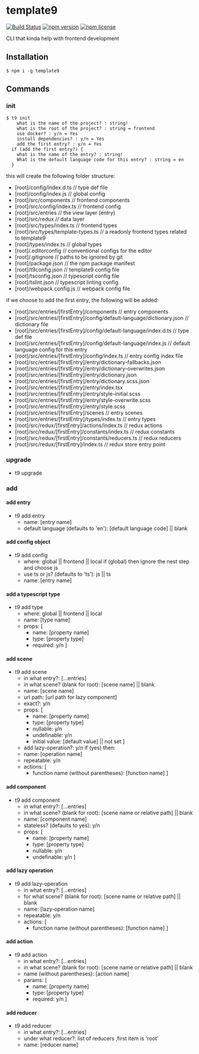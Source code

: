 # template9

[![Build Status](https://travis-ci.org/ZibanPirate/template9.svg?branch=master)](https://travis-ci.org/ZibanPirate/template9)
[![npm version](https://img.shields.io/npm/v/template9)](https://www.npmjs.com/package/template9)
[![npm license](https://img.shields.io/npm/l/template9)](https://www.npmjs.com/package/template9)

CLI that kinda help with frontend development

## Installation
```shell
$ npm i -g template9
```

## Commands

### init
```shell
$ t9 init
    what is the name of the project? : string!
    what is the root of the project? : string = frontend
    use docker? : y/n = Yes
    install dependencies? : y/n = Yes
    add the first entry? : y/n = Yes
  if (add the first entry?) {
    what is the name of the entry? : string!
    What is the default language code for this entry? : string = en
  }
```

this will create the following folder structure:

- [root]/config/index.d.ts    // type def file
- [root]/config/index.js    // global config
- [root]/src/components    // frontend components
- [root]/src/config/index.ts    // frontend config
- [root]/src/entries    // the view layer (entry)
- [root]/src/redux    // data layer
- [root]/src/types/index.ts    // frontend types
- [root]/src/types/template-types.ts    // a readonly frontend types related to template9
- [root]/types/index.ts    // global types
- [root]/.editorconfig    // conventional configs for the editor
- [root]/.gitignore    // paths to be ignored by git
- [root]/package.json    // the npm package manifest
- [root]/t9config.json    // template9 config file
- [root]/tsconfig.json    // typescript config file
- [root]/tslint.json    // typescript linting config
- [root]/webpack.config.js    // webpack config file

if we choose to add the first entry, the following will be added:

- [root]/src/entries/[firstEntry]/components    // entry components
- [root]/src/entries/[firstEntry]/config/default-language/dictionary.json    // dictionary file
- [root]/src/entries/[firstEntry]/config/default-language/index.d.ts    // type def file
- [root]/src/entries/[firstEntry]/config/default-language/index.js    // default language config for this entry
- [root]/src/entries/[firstEntry]/config/index.ts    // entry config index file
- [root]/src/entries/[firstEntry]/entry/dictionary-fallbacks.json
- [root]/src/entries/[firstEntry]/entry/dictionary-overwrites.json
- [root]/src/entries/[firstEntry]/entry/dictionary.json
- [root]/src/entries/[firstEntry]/entry/dictionary.scss.json
- [root]/src/entries/[firstEntry]/entry/index.tsx
- [root]/src/entries/[firstEntry]/entry/style-initial.scss
- [root]/src/entries/[firstEntry]/entry/style-overwrite.scss
- [root]/src/entries/[firstEntry]/entry/style.scss
- [root]/src/entries/[firstEntry]/scenes    // entry scenes
- [root]/src/entries/[firstEntry]/types/index.ts    // entry types
- [root]/src/redux/[firstEntry]/actions/index.ts    // redux actions
- [root]/src/redux/[firstEntry]/constants/index.ts    // redux constants
- [root]/src/redux/[firstEntry]/constants/reducers.ts    // redux reducers
- [root]/src/redux/[firstEntry]/index.ts    // redux store entry point

### upgrade

- t9 upgrade

### add

#### add entry

- t9 add entry
    - name: [entry name]
    - default language (defaults to 'en'): [default language code] || blank

#### add config object

- t9 add config
    - where: global || frontend || local
    if (global) then ignore the nest step and choose js
    - use ts or js? (defaults to 'ts'): js || ts
    - name: [entry name]

#### add a typescript type

- t9 add type
    - where: global || frontend || local
    - name: [type name]
    - props: [
        - name: [property name]
        - type: [property type]
        - required: y/n
    ]

#### add scene

- t9 add scene
    - in what entry?: [...entries]
    - in what scene? (blank for root): [scene name] || blank
    - name: [scene name]
    - url path: [url path for lazy component]
    - exact?: y/n
    - props: [
        - name: [property name]
        - type: [property type]
        - nullable: y/n
        - undefinable: y/n
        - initial value: [default value] || not set
    ]
    - add lazy-operation?: y/n
    if (yes) then:
    - name: [operation name]
    - repeatable: y/n
    - actions: [
        - function name (without parentheses): [function name]
    ]

#### add component

- t9 add component
    - in what entry?: [...entries]
    - in what scene? (blank for root): [scene name or relative path] || blank
    - name: [component name]
    - stateless? (defaults to yes): y/n
    - props: [
        - name: [property name]
        - type: [property type]
        - nullable: y/n
        - undefinable: y/n
    ]

#### add lazy operation

- t9 add lazy-operation
    - in what entry?: [...entries]
    - for what scene? (blank for root): [scene name or relative path] || blank
    - name: [lazy-operation name]
    - repeatable: y/n
    - actions: [
        - function name (without parentheses): [function name]
    ]

#### add action

- t9 add action
    - in what entry?: [...entries]
    - in what scene? (blank for root): [scene name or relative path] || blank
    - name (without parentheses): [action name]
    - params: [
        - name: [property name]
        - type: [property type]
        - required: y/n
    ]

#### add reducer

- t9 add reducer
    - in what entry?: [...entries]
    - under what reducer?: list of reducers ,first item is 'root'
    - name: [reducer name]
